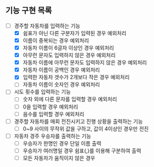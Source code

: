 ## 기능 구현 목록

- [ ] 경주할 자동차를 입력하는 기능
  - [X] 쉼표가 아닌 다른 구분자가 입력된 경우 예외처리
  - [X] 이름이 중복되는 경우 예외처리
  - [X] 자동차 이름이 6글자 이상인 경우 예외처리
  - [X] 아무런 문자도 입력하지 않은 경우 예외처리
  - [X] 자동차 이름에 아무런 문자도 입력하지 않은 경우 예외처리
  - [X] 자동차 이름이 공백인 경우 예외처리
  - [X] 입력한 자동차 갯수가 2개보다 작은 경우 예외처리
  - [ ] 자동차 이름이 숫자인 경우 예외처리
- [ ] 시도 횟수를 입력하는 기능
  - [ ] 숫자 외에 다른 문자를 입력할 경우 예외처리
  - [ ] 0을 입력할 경우 예외처리
  - [ ] 음수를 입력할 경우 예외처리
- [ ] 경주할 자동차를 매회 전진시키고 진행 상황을 출력하는 기능
  - [ ] 0~9 사이의 무작위 값을 구하고, 값이 4이상인 경우만 전진
- [ ] 자동차 경주 우승자를 출력하는 기능
  - [ ] 우승자가 한명인 경우 단일 이름 출력
  - [ ] 우승자가 여러명일 경우 쉼표(,)를 이용해 구분하여 출력
  - [ ] 모든 자동차가 움직이지 않은 경우 
